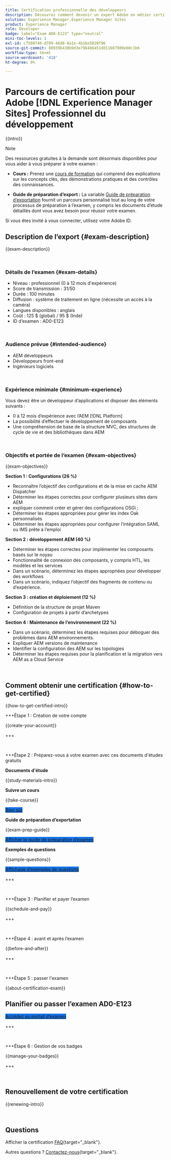 ```yaml
---
title: Certification professionnelle des développeurs
description: Découvrez comment devenir un expert Adobe en métier certifié en [!DNL Experience Manager Sites].
solution: Experience Manager,Experience Manager Sites
product: Experience Manager
role: Developer
badge: label="Exam AD0-E123" type="neutral"
mini-toc-levels: 1
exl-id: c7508746-d709-46d8-8a1e-4b16e5020f96
source-git-commit: 88939b438b9d3e79b4b6451dd11607989e60c1b6
workflow-type: tm+mt
source-wordcount: '418'
ht-degree: 0%

---
```


# Parcours de certification pour Adobe [!DNL Experience Manager Sites] Professionnel du développement

{{intro}}

>[!NOTE]
>
>Des ressources gratuites à la demande sont désormais disponibles pour vous aider à vous préparer à votre examen :
>
>* **Cours :** Prenez une [cours de formation](https://app.rockinfo.com/courses/105) qui comprend des explications sur les concepts clés, des démonstrations pratiques et des contrôles des connaissances.
>
>* **Guide de préparation d’export :** La variable [Guide de préparation d’exportation](https://app.rockinfo.com/courses/playScorm/381) fournit un parcours personnalisé tout au long de votre processus de préparation à l’examen, y compris les documents d’étude détaillés dont vous avez besoin pour réussir votre examen.
>
>Si vous êtes invité à vous connecter, utilisez votre Adobe ID.

## Description de l’export {#exam-description}

{{exam-description}}

<br>

### Détails de l’examen {#exam-details}

* Niveau : professionnel (0 à 12 mois d&#39;expérience)
* Score de transmission : 31/50
* Durée : 100 minutes
* Diffusion : système de traitement en ligne (nécessite un accès à la caméra)
* Langues disponibles : anglais
* Coût : 125 $ (global) / 95 $ (Inde)
* ID d’examen : AD0-E123

<br>

### Audience prévue {#intended-audience}

* AEM développeurs
* Développeurs front-end
* Ingénieurs logiciels

<br>

### Expérience minimale {#minimum-experience}

Vous devez être un développeur d’applications et disposer des éléments suivants :

* 0 à 12 mois d’expérience avec l’AEM [!DNL Platform]
* La possibilité d’effectuer le développement de composants
* Une compréhension de base de la structure MVC, des structures de cycle de vie et des bibliothèques dans AEM

<br>

### Objectifs et portée de l’examen {#exam-objectives}

{{exam-objectives}}

**Section 1 : Configurations (26 %)**

* Reconnaître l’objectif des configurations et de la mise en cache AEM Dispatcher
* Déterminer les étapes correctes pour configurer plusieurs sites dans AEM
* expliquer comment créer et gérer des configurations OSGi ;
* Déterminer les étapes appropriées pour gérer les index Oak personnalisés
* Déterminer les étapes appropriées pour configurer l’intégration SAML ou IMS prête à l’emploi

**Section 2 : développement AEM (40 %)**

* Déterminer les étapes correctes pour implémenter les composants basés sur le noyau
* Fonctionnalité de connexion des composants, y compris HTL, les modèles et les services
* Dans un scénario, déterminez les étapes appropriées pour développer des workflows
* Dans un scénario, indiquez l’objectif des fragments de contenu ou d’expérience.

**Section 3 : création et déploiement (12 %)**

* Définition de la structure de projet Maven
* Configuration de projets à partir d’archetypes

**Section 4 : Maintenance de l’environnement (22 %)**

* Dans un scénario, déterminez les étapes requises pour déboguer des problèmes dans AEM environnements.
* Expliquer AEM versions de maintenance
* Identifier la configuration des AEM sur les topologies
* Déterminer les étapes requises pour la planification et la migration vers AEM as a Cloud Service

<br>

## Comment obtenir une certification {#how-to-get-certified}

{{how-to-get-certified-intro}}

+++Étape 1 : Création de votre compte

{{create-your-account}}

+++

<br>

+++Étape 2 : Préparez-vous à votre examen avec ces documents d&#39;études gratuits

**Documents d&#39;étude**

{{study-materials-intro}}

**Suivre un cours**

{{take-course}}

<a href="https://app.rockinfo.com/courses/105" target="_blank" class="spectrum-Button spectrum-Button--fill spectrum-Button--accent spectrum-Button--sizeM is-margin-bottom-big-big at-element-click-tracking" style="background-color:#1473E6">

<span class="spectrum-Button-label has-no-wrap">
   Bien sûr
</span>
</a>

**Guide de préparation d’exportation**

{{exam-prep-guide}}

<a href="https://app.rockinfo.com/courses/playScorm/381" target="_blank" class="spectrum-Button spectrum-Button--fill spectrum-Button--accent spectrum-Button--sizeM is-margin-bottom-big-big at-element-click-tracking" style="background-color:#1473E6">

<span class="spectrum-Button-label has-no-wrap">
   Afficher le guide de préparation d’examen
</span>
</a>

**Exemples de questions**

{{sample-questions}}

<a href="https://scorpion.caveon.com/launchpad/ad3-e123-adobe-experience-manager-sites-developer-professional-sample-questions" target="_blank" class="spectrum-Button spectrum-Button--fill spectrum-Button--accent spectrum-Button--sizeM is-margin-bottom-big-big at-element-click-tracking" style="background-color:#1473E6">

<span class="spectrum-Button-label has-no-wrap">
   Affichage d’exemples de questions
</span>
</a>

+++

<br>

+++Étape 3 : Planifier et payer l’examen

{{schedule-and-pay}}

+++

<br>

+++Étape 4 : avant et après l’examen

{{before-and-after}}

+++

<br>

+++Étape 5 : passer l&#39;examen

{{about-certification-exam}}

## Planifier ou passer l’examen AD0-E123

<a href="https://www.certmetrics.com/adobe/candidate/examity_sso.aspx?eid=AD0-E123" target="_blank" class="spectrum-Button spectrum-Button--fill spectrum-Button--accent spectrum-Button--sizeM is-margin-bottom-big-big at-element-click-tracking" style="background-color:#1473E6">

<span class="spectrum-Button-label has-no-wrap">
   Accédez au portail d’examen
</span>
</a>

+++

<br>

+++Étape 6 : Gestion de vos badges

{{manage-your-badges}}

+++

<br>

## Renouvellement de votre certification

{{renewing-intro}}

<br>

## Questions

Afficher la certification [FAQ](https://experienceleague.adobe.com/docs/certification/certification/faq.html){target="_blank"}.

Autres questions ? [Contactez-nous](mailto:certif@adobe.com){target="_blank"}.

